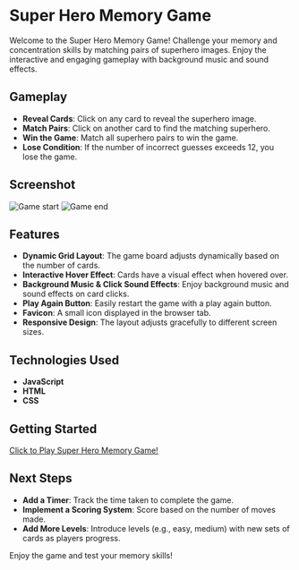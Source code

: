# Super Hero Memory Game

Welcome to the Super Hero Memory Game! Challenge your memory and concentration skills by matching pairs of superhero images. Enjoy the interactive and engaging gameplay with background music and sound effects.

## Gameplay

- **Reveal Cards**: Click on any card to reveal the superhero image.
- **Match Pairs**: Click on another card to find the matching superhero.
- **Win the Game**: Match all superhero pairs to win the game.
- **Lose Condition**: If the number of incorrect guesses exceeds 12, you lose the game.

## Screenshot

![Game start](images/super_hero_memory_game.png)
![Game end](images/super_hero_memory_game.png)

## Features

- **Dynamic Grid Layout**: The game board adjusts dynamically based on the number of cards.
- **Interactive Hover Effect**: Cards have a visual effect when hovered over.
- **Background Music & Click Sound Effects**: Enjoy background music and sound effects on card clicks.
- **Play Again Button**: Easily restart the game with a play again button.
- **Favicon**: A small icon displayed in the browser tab.
- **Responsive Design**: The layout adjusts gracefully to different screen sizes.

## Technologies Used

- **JavaScript**
- **HTML**
- **CSS**

## Getting Started

[Click to Play Super Hero Memory Game!](https://daisybala.github.io/concentration/)

## Next Steps

- **Add a Timer**: Track the time taken to complete the game.
- **Implement a Scoring System**: Score based on the number of moves made.
- **Add More Levels**: Introduce levels (e.g., easy, medium) with new sets of cards as players progress.

Enjoy the game and test your memory skills!
